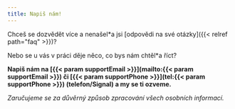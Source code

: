 ```yaml
---
title: Napiš nám!
---
```

Chceš se dozvědět více a nenašel\*a jsi [odpovědi na své otázky]({{< relref path="faq" >}})?

Nebo se u vás v práci děje něco, co bys nám chtěl\*a říct?

**Napiš nám na [{{< param supportEmail >}}](mailto:{{< param supportEmail >}})
či [{{< param supportPhone >}}](tel:{{< param supportPhone >}}) (telefon/Signal) a my se ti ozveme.**

*Zaručujeme se za důvěrný způsob zpracování všech osobních informací.*
